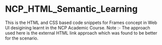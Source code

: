 # NCP_HTML_Semantic_Learning
This is the HTML and CSS based code snippets for Frames concept in Web UI desigining learnt in the NCP Academic Course.
Note :- The approach used here is the external HTML link approach which was found to be better for the scenario.
